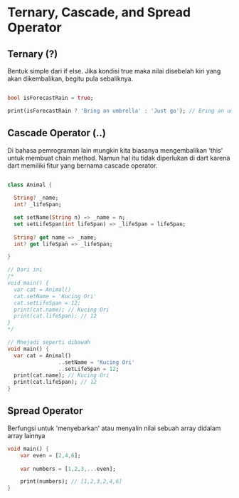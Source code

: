 # Ternary, Cascade, and Spread Operator

## Ternary (?)
Bentuk simple dari if else. Jika kondisi true maka nilai disebelah kiri yang akan dikembalikan, begitu pula sebaliknya.
```dart

bool isForecastRain = true;

print(isForecastRain ? 'Bring an umbrella' : 'Just go'); // Bring an umbrella

```

## Cascade Operator (..)
Di bahasa pemrograman lain mungkin kita biasanya mengembalikan 'this' untuk membuat chain method. Namun hal itu tidak diperlukan di dart karena dart memiliki fitur yang bernama cascade operator.
```dart

class Animal {
  
  String? _name;
  int? _lifeSpan;

  set setName(String n) => _name = n;  
  set setLifeSpan(int lifeSpan) => _lifeSpan = lifeSpan;
  
  String? get name => _name;
  int? get lifeSpan => _lifeSpan;

}

// Dari ini
/*
void main() {
  var cat = Animal()
  cat.setName = 'Kucing Ori'
  cat.setLifeSpan = 12;
  print(cat.name); // Kucing Ori
  print(cat.lifeSpan); // 12
}
*/

// Mnejadi seperti dibawah
void main() {
  var cat = Animal()
                ..setName = 'Kucing Ori'
                ..setLifeSpan = 12;
  print(cat.name); // Kucing Ori
  print(cat.lifeSpan); // 12
}

```

## Spread Operator
Berfungsi untuk 'menyebarkan' atau menyalin nilai sebuah array didalam array lainnya

```dart
void main() {
    var even = [2,4,6];
    
    var numbers = [1,2,3,...even];

    print(numbers); // [1,2,3,2,4,6]
}

```